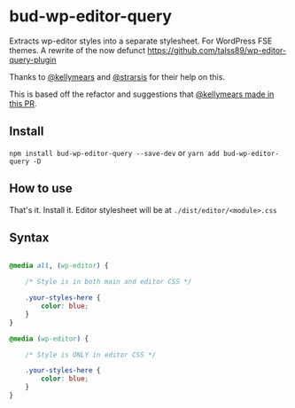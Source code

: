 # bud-wp-editor-query

Extracts wp-editor styles into a separate stylesheet. For WordPress FSE themes. A rewrite of the now defunct https://github.com/talss89/wp-editor-query-plugin

Thanks to [@kellymears](https://github.com/kellymears) and [@strarsis](https://github.com/strarsis) for their help on this.

This is based off the refactor and suggestions that [@kellymears made in this PR](https://github.com/talss89/wp-editor-query-plugin/pull/2).

## Install

`npm install bud-wp-editor-query --save-dev` or `yarn add bud-wp-editor-query -D`

## How to use

That's it. Install it. Editor stylesheet will be at `./dist/editor/<module>.css`

## Syntax

```css

@media all, (wp-editor) {

    /* Style is in both main and editor CSS */

    .your-styles-here {
        color: blue;
    }
}

@media (wp-editor) {

    /* Style is ONLY in editor CSS */

    .your-styles-here {
        color: blue;
    }
}

```
